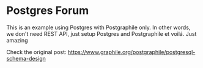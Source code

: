 # Postgres Forum
This is an example using Postgres with Postgraphile only. In other words, we don't need REST API, just setup Postgres and Postgraphile et voilá. Just amazing

Check the original post: https://www.graphile.org/postgraphile/postgresql-schema-design